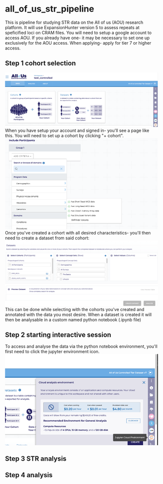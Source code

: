 # all_of_us_str_pipeline
This is pipeline for studying STR data on the All of us (AOU) research platform.
It will use ExpansionHunter version 5 to assess repeats at speficified loci on CRAM files.
You will need to setup a google account to access AOU. If you already have one- it may be necessary to set one up exclusively for the AOU access.
When applying- apply for tier 7 or higher access.
## Step 1 cohort selection
![plot](./cohort_page.png)
When you have setup your account and signed in- you'll see a page like this.
You will need to set up a cohort by clicking "+ cohort".
![plot](./cohort_creation_page.png)
Once you've created a cohort with all desired characteristics- you'll then need to create a dataset from said cohort:
![plot](./dataset_creation.png)
This can be done while selecting with the cohorts you've created and annotated with the data you most desire.
When a dataset is created it will then be analysable in a custom named python notebook (.ipynb file)
## Step 2 starting interactive session
To access and analyse the data via the python notebook environment, you'll first need to click the jupyter environment icon.
![plot](./jupyter_notebook_environment.png)
## Step 3 STR analysis

## Step 4 analysis


